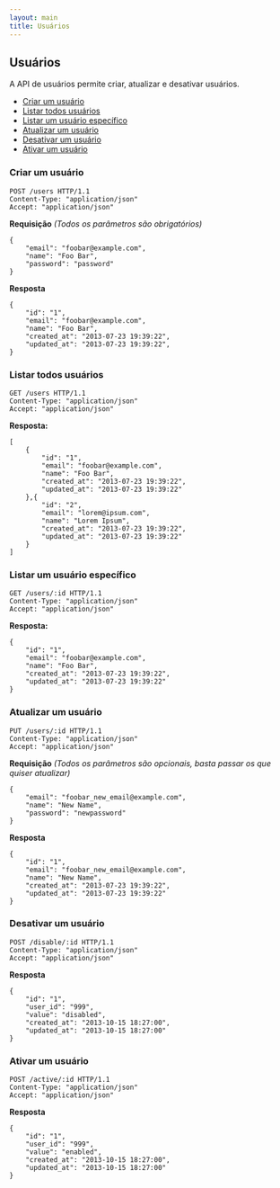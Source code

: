 ```yaml
---
layout: main
title: Usuários
---
```


## Usuários

A API de usuários permite criar, atualizar e desativar usuários.

- [Criar um usuário](#create)
- [Listar todos usuários](#index)
- [Listar um usuário específico](#show)
- [Atualizar um usuário](#update)
- [Desativar um usuário](#disable)
- [Ativar um usuário](#active)

### <a name="create">Criar um usuário</a>

    POST /users HTTP/1.1
    Content-Type: "application/json"
    Accept: "application/json"

**Requisição** *(Todos os parâmetros são obrigatórios)*

    {
        "email": "foobar@example.com",
        "name": "Foo Bar",
        "password": "password"
    }

**Resposta**

    {
        "id": "1",
        "email": "foobar@example.com",
        "name": "Foo Bar",
        "created_at": "2013-07-23 19:39:22",
        "updated_at": "2013-07-23 19:39:22",
    }

### <a name="index">Listar todos usuários</a>

    GET /users HTTP/1.1
    Content-Type: "application/json"
    Accept: "application/json"

**Resposta:**

    [
        {
            "id": "1",
            "email": "foobar@example.com",
            "name": "Foo Bar",
            "created_at": "2013-07-23 19:39:22",
            "updated_at": "2013-07-23 19:39:22"
        },{
            "id": "2",
            "email": "lorem@ipsum.com",
            "name": "Lorem Ipsum",
            "created_at": "2013-07-23 19:39:22",
            "updated_at": "2013-07-23 19:39:22"
        }
    ]

### <a name="show">Listar um usuário específico</a>

    GET /users/:id HTTP/1.1
    Content-Type: "application/json"
    Accept: "application/json"

**Resposta:**

    {
        "id": "1",
        "email": "foobar@example.com",
        "name": "Foo Bar",
        "created_at": "2013-07-23 19:39:22",
        "updated_at": "2013-07-23 19:39:22"
    }

### <a name="update">Atualizar um usuário</a>

    PUT /users/:id HTTP/1.1
    Content-Type: "application/json"
    Accept: "application/json"

**Requisição** *(Todos os parâmetros são opcionais, basta passar os que quiser atualizar)*

    {
        "email": "foobar_new_email@example.com",
        "name": "New Name",
        "password": "newpassword"
    }

**Resposta**

    {
        "id": "1",
        "email": "foobar_new_email@example.com",
        "name": "New Name",
        "created_at": "2013-07-23 19:39:22",
        "updated_at": "2013-07-23 19:39:22"
    }

### <a name="disable">Desativar um usuário</a>

    POST /disable/:id HTTP/1.1
    Content-Type: "application/json"
    Accept: "application/json"

**Resposta**

    {
        "id": "1",
        "user_id": "999",
        "value": "disabled",
        "created_at": "2013-10-15 18:27:00",
        "updated_at": "2013-10-15 18:27:00"
    }

### <a name="active">Ativar um usuário</a>

    POST /active/:id HTTP/1.1
    Content-Type: "application/json"
    Accept: "application/json"

**Resposta**

    {
        "id": "1",
        "user_id": "999",
        "value": "enabled",
        "created_at": "2013-10-15 18:27:00",
        "updated_at": "2013-10-15 18:27:00"
    }
